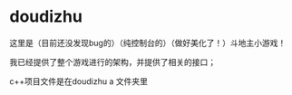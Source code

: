 # doudizhu
这里是（目前还没发现bug的）（纯控制台的）（做好美化了！）斗地主小游戏！

我已经提供了整个游戏进行的架构，并提供了相关的接口；

c++项目文件是在doudizhu a 文件夹里




